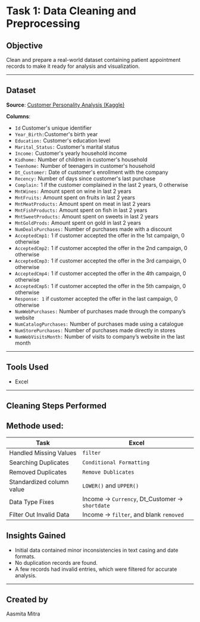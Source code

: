 # Task 1: Data Cleaning and Preprocessing


## Objective
Clean and prepare a real-world dataset containing patient appointment records to make it ready for analysis and visualization.

---

## Dataset
**Source**: [Customer Personality Analysis (Kaggle)](https://www.kaggle.com/datasets/imakash3011/customer-personality-analysis/data)


**Columns**:
- `Id` Customer's unique identifier
- `Year_Birth:`Customer's birth year
-  `Education:` Customer's education level
-  `Marital_Status:` Customer's marital status
-  `Income:` Customer's yearly household income
-  `Kidhome:` Number of children in customer's household
-  `Teenhome:` Number of teenagers in customer's household
-  `Dt_Customer:` Date of customer's enrollment with the company
-  `Recency:` Number of days since customer's last purchase
-  `Complain:` 1 if the customer complained in the last 2 years, 0 otherwise
-  `MntWines:` Amount spent on wine in last 2 years
-  `MntFruits:` Amount spent on fruits in last 2 years
-  `MntMeatProducts:` Amount spent on meat in last 2 years
-  `MntFishProducts:` Amount spent on fish in last 2 years
-  `MntSweetProducts:` Amount spent on sweets in last 2 years
-  `MntGoldProds:` Amount spent on gold in last 2 years
-  `NumDealsPurchases:` Number of purchases made with a discount
-  `AcceptedCmp1:` 1 if customer accepted the offer in the 1st campaign, 0 otherwise
-  `AcceptedCmp2:` 1 if customer accepted the offer in the 2nd campaign, 0 otherwise
-  `AcceptedCmp3:` 1 if customer accepted the offer in the 3rd campaign, 0 otherwise
-  `AcceptedCmp4:` 1 if customer accepted the offer in the 4th campaign, 0 otherwise
-  `AcceptedCmp5:` 1 if customer accepted the offer in the 5th campaign, 0 otherwise
-  `Response: 1` if customer accepted the offer in the last campaign, 0 otherwise
-  `NumWebPurchases:` Number of purchases made through the company’s website
-  `NumCatalogPurchases:` Number of purchases made using a catalogue
-  `NumStorePurchases:` Number of purchases made directly in stores
-  `NumWebVisitsMonth:` Number of visits to company’s website in the last month
  
---

## Tools Used
- Excel
---

## Cleaning Steps Performed
## Methode used:

| Task | Excel |
|------|-------|
| Handled Missing Values | `filter` | 
| Searching Duplicates | `Conditional Formatting` |
| Removed Duplicates | `Remove Dublicates` | 
| Standardized column value | `LOWER()` and `UPPER()` |  
| Data Type Fixes | Income → `Currency`, Dt_Customer → `shortdate` | 
| Filter Out Invalid Data | Income → `filter`, and blank `removed` | 

## Insights Gained
- Initial data contained minor inconsistencies in text casing and date formats.
- No duplication records are found.
- A few records had invalid entries, which were filtered for accurate analysis.

---
## Created by

Aasmita Mitra 


